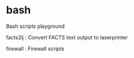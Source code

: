 bash
====

Bash scripts playground

facts2lj        : Convert FACTS text output to laserprinter

firewall        : Firewall scripts
